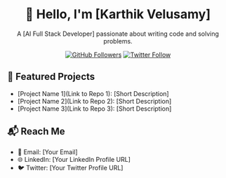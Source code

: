 <!-- Your Name -->
<h1 align="center">👋 Hello, I'm [Karthik Velusamy]</h1>

<p align="center">A [AI Full Stack Developer] passionate about writing code and solving problems.</p>

<p align="center">
  <a href="https://github.com/KARTHIK-VEL"><img src="https://img.shields.io/github/followers/KARTHIK-VEL?style=social" alt="GitHub Followers"></a>
  <a href="https://twitter.com/yourusername"><img src="https://img.shields.io/twitter/follow/yourusername?style=social" alt="Twitter Follow"></a>
</p>

## 🌟 Featured Projects

- [Project Name 1](Link to Repo 1): [Short Description]
- [Project Name 2](Link to Repo 2): [Short Description]
- [Project Name 3](Link to Repo 3): [Short Description]

## 📬 Reach Me

- 📧 Email: [Your Email]
- 🌐 LinkedIn: [Your LinkedIn Profile URL]
- 🐦 Twitter: [Your Twitter Profile URL]

  
  
  
  
  
  
  
  
  



  
 
 
